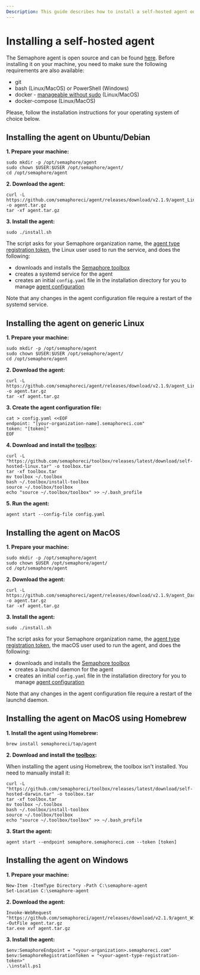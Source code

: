 ```yaml
---
Description: This guide describes how to install a self-hosted agent on various operating systems and architectures.
---
```


# Installing a self-hosted agent
The Semaphore agent is open source and can be found [here][agent repo]. Before installing it on your machine, you need to make sure the following requirements are also available:

- git
- bash (Linux/MacOS) or PowerShell (Windows)
- docker - [manageable without sudo][docker without sudo] (Linux/MacOS)
- docker-compose (Linux/MacOS)

Please, follow the installation instructions for your operating system of choice below.

## Installing the agent on Ubuntu/Debian

**1. Prepare your machine:**

```
sudo mkdir -p /opt/semaphore/agent
sudo chown $USER:$USER /opt/semaphore/agent/
cd /opt/semaphore/agent
```

**2. Download the agent:**

```
curl -L https://github.com/semaphoreci/agent/releases/download/v2.1.9/agent_Linux_x86_64.tar.gz -o agent.tar.gz
tar -xf agent.tar.gz
```

**3. Install the agent:**

```
sudo ./install.sh
```

The script asks for your Semaphore organization name, the [agent type registration token][agent tokens], the Linux user used to run the service, and does the following:

- downloads and installs the [Semaphore toolbox][toolbox]
- creates a systemd service for the agent
- creates an initial `config.yaml` file in the installation directory for you to manage [agent configuration][agent-configuration]

Note that any changes in the agent configuration file require a restart of the systemd service.

## Installing the agent on generic Linux

**1. Prepare your machine:**

```
sudo mkdir -p /opt/semaphore/agent
sudo chown $USER:$USER /opt/semaphore/agent/
cd /opt/semaphore/agent
```

**2. Download the agent:**

```
curl -L https://github.com/semaphoreci/agent/releases/download/v2.1.9/agent_Linux_x86_64.tar.gz -o agent.tar.gz
tar -xf agent.tar.gz
```

**3. Create the agent configuration file:**

```
cat > config.yaml <<EOF
endpoint: "[your-organization-name].semaphoreci.com"
token: "[token]"
EOF
```

**4. Download and install the [toolbox][toolbox]:**

```
curl -L "https://github.com/semaphoreci/toolbox/releases/latest/download/self-hosted-linux.tar" -o toolbox.tar
tar -xf toolbox.tar
mv toolbox ~/.toolbox
bash ~/.toolbox/install-toolbox
source ~/.toolbox/toolbox
echo "source ~/.toolbox/toolbox" >> ~/.bash_profile
```

**5. Run the agent:**

```
agent start --config-file config.yaml
```

## Installing the agent on MacOS

**1. Prepare your machine:**

```
sudo mkdir -p /opt/semaphore/agent
sudo chown $USER /opt/semaphore/agent/
cd /opt/semaphore/agent
```

**2. Download the agent:**

```
curl -L https://github.com/semaphoreci/agent/releases/download/v2.1.9/agent_Darwin_x86_64.tar.gz -o agent.tar.gz
tar -xf agent.tar.gz
```

**3. Install the agent:**

```
sudo ./install.sh
```

The script asks for your Semaphore organization name, the [agent type registration token][agent tokens], the macOS user used to run the agent, and does the following:

- downloads and installs the [Semaphore toolbox][toolbox]
- creates a launchd daemon for the agent
- creates an initial `config.yaml` file in the installation directory for you to manage [agent configuration][agent-configuration]

Note that any changes in the agent configuration file require a restart of the launchd daemon.

## Installing the agent on MacOS using Homebrew

**1. Install the agent using Homebrew:**

```
brew install semaphoreci/tap/agent
```

**2. Download and install the [toolbox][toolbox]:**

When installing the agent using Homebrew, the toolbox isn't installed. You need to manually install it:

```
curl -L "https://github.com/semaphoreci/toolbox/releases/latest/download/self-hosted-darwin.tar" -o toolbox.tar
tar -xf toolbox.tar
mv toolbox ~/.toolbox
bash ~/.toolbox/install-toolbox
source ~/.toolbox/toolbox
echo "source ~/.toolbox/toolbox" >> ~/.bash_profile
```

**3. Start the agent:**

```
agent start --endpoint semaphore.semaphoreci.com --token [token]
```

## Installing the agent on Windows

**1. Prepare your machine:**

```
New-Item -ItemType Directory -Path C:\semaphore-agent
Set-Location C:\semaphore-agent
```

**2. Download the agent:**

```
Invoke-WebRequest "https://github.com/semaphoreci/agent/releases/download/v2.1.9/agent_Windows_x86_64.tar.gz" -OutFile agent.tar.gz
tar.exe xvf agent.tar.gz
```

**3. Install the agent:**

```
$env:SemaphoreEndpoint = "<your-organization>.semaphoreci.com"
$env:SemaphoreRegistrationToken = "<your-agent-type-registration-token>"
.\install.ps1
```

[agent-configuration]: ./configure-self-hosted-agent.md
[agent tokens]: ./self-hosted-agents-overview.md#tokens-used-for-communication
[releases-page]: https://github.com/semaphoreci/agent/releases
[docker without sudo]: https://docs.docker.com/engine/install/linux-postinstall/#manage-docker-as-a-non-root-user
[toolbox]: ./self-hosted-agents-overview.md#available-toolbox-features
[agent repo]: https://github.com/semaphoreci/agent
